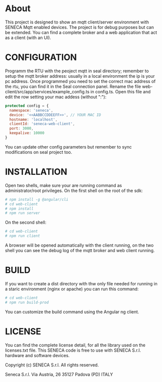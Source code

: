[logo]: seneca_web.png "SENECA S.r.l."

# About
This project is designed to show an mqtt client/server environment with SENECA Mqtt enabled devices. The project is for debug purposes but can be extended.
You can find a complete broker and a web application that act as a client (with an UI).

# CONFIGURATION
Programm the RTU with the peoject mqtt in seal directory; remember to setup the mqtt broker address: usually in a local environment the ip is your pc address. Once programmed you need to set the correct mac address of the rtu, you can find it in the Seal connection panel. Rename the file web-client/src/app/services/example_config.ts in config.ts. Open this file and edit the row setting your mac addess (without ":"):

```javascript
protected config = {
  namespace: 'seneca',
  device: '<<AABBCCDDEEFF>>', // YOUR MAC ID
  hostname: 'localhost',
  clientId: 'seneca-web-client',
  port: 3000,
  keepalive: 10000
}
```

You can update other config parameters but remember to sync modifications on seal project too.

# INSTALLATION
Open two shells, make sure your are running command as administrator/root privileges.
On the first shell on the root of the sdk:

```bash
# npm install -g @angular/cli
# cd web-client
# npm install
# npm run server
```

On the second shell:
```bash
# cd web-client
# npm run client
```
A browser will be opened automatically with the client running, on the two shell you can see the debug log of the mqtt broker and web client running.

# BUILD
If you want to create a dist directory with thw only file needed for running in a staric environment (nginx or apache) you can run this command:

```bash
# cd web-client
# npm run build-prod
```
You can customize the build command using the Angular ng client.

# LICENSE
You can find the complete license detail, for all the library used on the licenses.txt file. This SENECA code is free to use with SENECA S.r.l. hardware and software devices.

Copyright (c) SENECA S.r.l.
All rights reserved.

Seneca S.r.l.
Via Austria, 26
35127 Padova (PD)
ITALY


